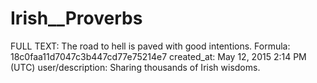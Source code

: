 # Irish__Proverbs

FULL TEXT: The road to hell is paved with good intentions.
Formula: 18c0faa11d7047c3b447cd77e75214e7
created_at: May 12, 2015 2:14 PM (UTC)
user/description: Sharing thousands of Irish wisdoms.